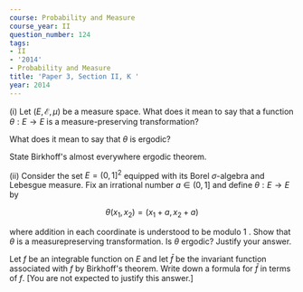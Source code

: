 ```yaml
---
course: Probability and Measure
course_year: II
question_number: 124
tags:
- II
- '2014'
- Probability and Measure
title: 'Paper 3, Section II, K '
year: 2014
---
```




(i) Let $(E, \mathcal{E}, \mu)$ be a measure space. What does it mean to say that a function $\theta: E \rightarrow E$ is a measure-preserving transformation?

What does it mean to say that $\theta$ is ergodic?

State Birkhoff's almost everywhere ergodic theorem.

(ii) Consider the set $E=(0,1]^{2}$ equipped with its Borel $\sigma$-algebra and Lebesgue measure. Fix an irrational number $a \in(0,1]$ and define $\theta: E \rightarrow E$ by

$$\theta\left(x_{1}, x_{2}\right)=\left(x_{1}+a, x_{2}+a\right)$$

where addition in each coordinate is understood to be modulo 1 . Show that $\theta$ is a measurepreserving transformation. Is $\theta$ ergodic? Justify your answer.

Let $f$ be an integrable function on $E$ and let $\bar{f}$ be the invariant function associated with $f$ by Birkhoff's theorem. Write down a formula for $\bar{f}$ in terms of $f$. [You are not expected to justify this answer.]